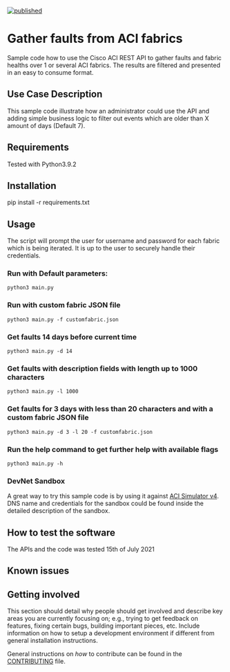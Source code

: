 [![published](https://static.production.devnetcloud.com/codeexchange/assets/images/devnet-published.svg)](https://developer.cisco.com/codeexchange/github/repo/null0route/aci-gather-faults)
# Gather faults from ACI fabrics

Sample code how to use the Cisco ACI REST API to gather faults and fabric healths over 1 or several ACI fabrics. The results are filtered and presented in an easy to consume format. 


## Use Case Description

This sample code illustrate how an administrator could use the API and adding simple business logic to filter out events which are older than X amount of days (Default 7).

## Requirements

Tested with Python3.9.2

## Installation

pip install -r requirements.txt

## Usage

The script will prompt the user for username and password for each fabric which is being iterated. It is up to the user to securely handle their credentials.

### Run with Default parameters:

    python3 main.py

### Run with custom fabric JSON file

    python3 main.py -f customfabric.json

### Get faults 14 days before current time

    python3 main.py -d 14

### Get faults with description fields with length up to 1000 characters

    python3 main.py -l 1000

### Get faults for 3 days with less than 20 characters and with a custom fabric JSON file

    python3 main.py -d 3 -l 20 -f customfabric.json
    
### Run the help command to get further help with available flags
    
    python3 main.py -h
    
### DevNet Sandbox

A great way to try this sample code is by using it against [ACI Simulator v4](https://developer.cisco.com/docs/sandbox/#!data-center/overview). DNS name and credentials for the sandbox could be found inside the detailed description of the sandbox.

## How to test the software

The APIs and the code was tested 15th of July 2021

## Known issues


## Getting involved

This section should detail why people should get involved and describe key areas you are currently focusing on; e.g., trying to get feedback on features, fixing certain bugs, building important pieces, etc. Include information on how to setup a development environment if different from general installation instructions.

General instructions on _how_ to contribute can be found in the [CONTRIBUTING](./CONTRIBUTING.md) file.
